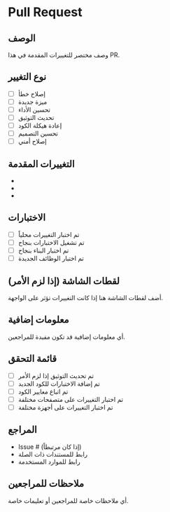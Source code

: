 # Pull Request

## الوصف
وصف مختصر للتغييرات المقدمة في هذا PR.

## نوع التغيير
- [ ] إصلاح خطأ
- [ ] ميزة جديدة
- [ ] تحسين الأداء
- [ ] تحديث التوثيق
- [ ] إعادة هيكلة الكود
- [ ] تحسين التصميم
- [ ] إصلاح أمني

## التغييرات المقدمة
- 
- 
- 

## الاختبارات
- [ ] تم اختبار التغييرات محلياً
- [ ] تم تشغيل الاختبارات بنجاح
- [ ] تم اختبار البناء بنجاح
- [ ] تم اختبار الوظائف الجديدة

## لقطات الشاشة (إذا لزم الأمر)
أضف لقطات الشاشة هنا إذا كانت التغييرات تؤثر على الواجهة.

## معلومات إضافية
أي معلومات إضافية قد تكون مفيدة للمراجعين.

## قائمة التحقق
- [ ] تم تحديث التوثيق إذا لزم الأمر
- [ ] تم إضافة الاختبارات للكود الجديد
- [ ] تم اتباع معايير الكود
- [ ] تم اختبار التغييرات على متصفحات مختلفة
- [ ] تم اختبار التغييرات على أجهزة مختلفة

## المراجع
- Issue # (إذا كان مرتبطاً)
- رابط للمستندات ذات الصلة
- رابط للموارد المستخدمة

## ملاحظات للمراجعين
أي ملاحظات خاصة للمراجعين أو تعليمات خاصة.

